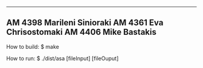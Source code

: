 --------------------
AM 4398 Marileni Sinioraki
AM 4361 Eva Chrisostomaki
AM 4406 Mike Bastakis
--------------------


How to build:
	$ make
	
How to run:
	$ ./dist/asa [fileInput] [fileOuput]